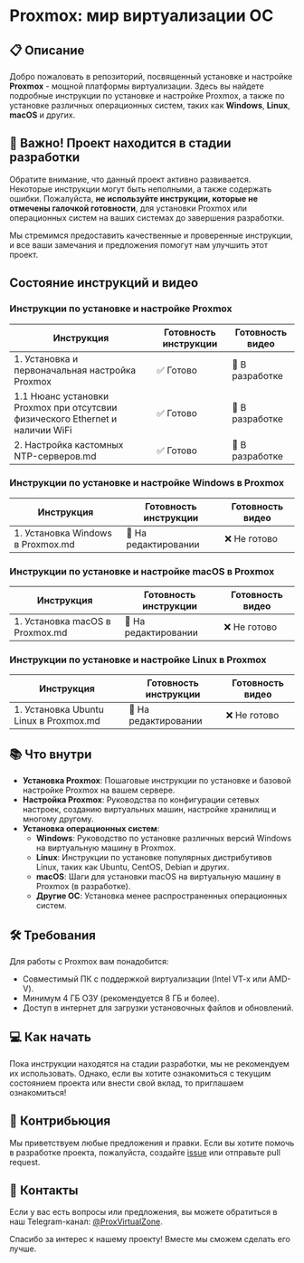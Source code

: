 # Proxmox: мир виртуализации ОС

## 📋 Описание

Добро пожаловать в репозиторий, посвященный установке и настройке **Proxmox** - мощной платформы виртуализации. Здесь вы найдете подробные инструкции по установке и настройке Proxmox, а также по установке различных операционных систем, таких как **Windows**, **Linux**, **macOS** и других.

## 🚧 Важно! Проект находится в стадии разработки

Обратите внимание, что данный проект активно развивается. Некоторые инструкции могут быть неполными, а также содержать ошибки. Пожалуйста, **не используйте инструкции, которые не отмечены галочкой готовности**, для установки Proxmox или операционных систем на ваших системах до завершения разработки.

Мы стремимся предоставить качественные и проверенные инструкции, и все ваши замечания и предложения помогут нам улучшить этот проект.

## Состояние инструкций и видео

### Инструкции по установке и настройке Proxmox

| Инструкция                        | Готовность инструкции          | Готовность видео               |
|-----------------------------------|--------------------------------|--------------------------------|
| 1. Установка и первоначальная настройка Proxmox| :white_check_mark: Готово      | :construction: В разработке      |
| 1.1 Нюанс установки Proxmox при отсутсвии физического Ethernet и наличии WiFi| :white_check_mark: Готово    | :construction: В разработке    |
| 2. Настройка кастомных NTP-серверов.md| :white_check_mark: Готово    | :construction: В разработке    |

### Инструкции по установке и настройке Windows в Proxmox

| Инструкция                        | Готовность инструкции          | Готовность видео               |
|-----------------------------------|--------------------------------|--------------------------------|
| 1. Установка Windows в Proxmox.md | :memo: На редактировании       | :x: Не готово      |

### Инструкции по установке и настройке macOS в Proxmox

| Инструкция                        | Готовность инструкции          | Готовность видео               |
|-----------------------------------|--------------------------------|--------------------------------|
| 1. Установка macOS в Proxmox.md | :memo: На редактировании       | :x: Не готово      |

### Инструкции по установке и настройке Linux в Proxmox

| Инструкция                        | Готовность инструкции          | Готовность видео               |
|-----------------------------------|--------------------------------|--------------------------------|
| 1. Установка Ubuntu Linux в Proxmox.md| :memo: На редактировании       | :x: Не готово      |

## 📚 Что внутри

- **Установка Proxmox**: Пошаговые инструкции по установке и базовой настройке Proxmox на вашем сервере.
- **Настройка Proxmox**: Руководства по конфигурации сетевых настроек, созданию виртуальных машин, настройке хранилищ и многому другому.
- **Установка операционных систем**:
  - **Windows**: Руководство по установке различных версий Windows на виртуальную машину в Proxmox.
  - **Linux**: Инструкции по установке популярных дистрибутивов Linux, таких как Ubuntu, CentOS, Debian и других.
  - **macOS**: Шаги для установки macOS на виртуальную машину в Proxmox (в разработке).
  - **Другие ОС**: Установка менее распространенных операционных систем.

## 🛠️ Требования

Для работы с Proxmox вам понадобится:

- Совместимый ПК с поддержкой виртуализации (Intel VT-x или AMD-V).
- Минимум 4 ГБ ОЗУ (рекомендуется 8 ГБ и более).
- Доступ в интернет для загрузки установочных файлов и обновлений.

## 💻 Как начать

Пока инструкции находятся на стадии разработки, мы не рекомендуем их использовать. Однако, если вы хотите ознакомиться с текущим состоянием проекта или внести свой вклад, то приглашаем ознакомиться!

## 📝 Контрибьюция

Мы приветствуем любые предложения и правки. Если вы хотите помочь в разработке проекта, пожалуйста, создайте [issue](https://github.com/ProxVirtualZone/ProxVirtualZone/issues) или отправьте pull request.

## 📧 Контакты

Если у вас есть вопросы или предложения, вы можете обратиться в наш Telegram-канал: [@ProxVirtualZone](https://t.me/ProxVirtualZone).

Спасибо за интерес к нашему проекту! Вместе мы сможем сделать его лучше.
